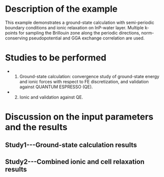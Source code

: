 Description of the example
==========================
This example demonstrates a ground-state calculation with semi-periodic boundary conditions and ionic relaxation on InP-water layer. Multiple k-points for sampling the Brillouin zone along the periodic directions, norm-conserving pseudopotential and GGA exchange correlation are used.

Studies to be performed
=======================
* 1) Ground-state calculation: convergence study of ground-state energy and ionic forces with respect to FE discretization, and validation against QUANTUM ESPRESSO (QE).
* 2) Ionic and validation against QE.


Discussion on the input parameters and the results
==================================================

Study1---Ground-state calculation results
--------------------------------

Study2---Combined ionic and cell relaxation results
------------------------


